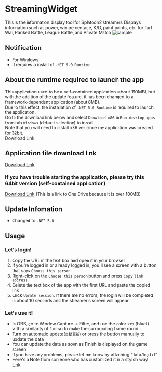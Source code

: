# StreamingWidget
This is the information display tool for Splatoon2 streamers
Displays information such as power, win percentage, K/D, paint points, etc. for Turf War, Ranked Battle, League Battle, and Private Match
![sample](https://user-images.githubusercontent.com/6965987/97128982-1aa25b80-1781-11eb-91da-8d4135c96968.png)

## Notification
- For Windows
- It requires a install of `.NET 5.0 Runtime`

## About the runtime required to launch the app
This application used to be a self-contained application (about 160MB), but with the addition of the update feature, it has been changed to a framework-dependent application (about 8MB).    
Due to this effect, the installation of `.NET 5.0 Runtime` is required to launch the application.  
Go to the download link below and select `Donwload x86` in `Run desktop apps` from tab `Windows` (default selection) to install.  
Note that you will need to install x86 ver since my application was created for 32bit.  
[Download Link](https://dotnet.microsoft.com/download/dotnet/current/runtime)

## Application file download link
[Download Link](https://github.com/boomxch/StreamingWidget/raw/master/Splatoon2StreamingWidget.exe)

### If you have trouble starting the application, please try this 64bit version (self-contained application)
[Download Link](https://1drv.ms/u/s!Am_cMZT26Ppfgctv_ckv94_Ts9heeA) (This is a link to One Drive because it is over 100MB)

## Update Infomation
- Changed to `.NET 5.0`

## Usage

### Let's login!
1. Copy the URL in the text box and open it in your browser
2. If you're logged in or already logged in, you'll see a screen with a button that says `Choose this person`
3. Right-click on the `Choose this person` button and press `Copy link address`
4. Delete the text box of the app with the first URL and paste the copied link
5. Click `Update session`. If there are no errors, the login will be completed in about 10 seconds and the streamer's screen will appear.

### Let's use it!
- In OBS, go to Window Capture -> Filter, and use the color key (black) with a similarity of 1 or so to make the surrounding frame round
- Turn on automatic update(`自動更新`) or press the button manually to update the data
- You can update the data as soon as Finish is displayed on the game screen
- If you have any problems, please let me know by attaching "data/log.txt"
- Here's a Note from someone who has customized it in a stylish way! [Link](https://note.com/splat/n/n04081c71ac49)
